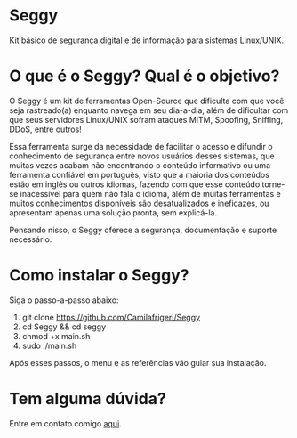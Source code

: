 # Seggy
Kit básico de segurança digital e de informação para sistemas Linux/UNIX.

# O que é o Seggy? Qual é o objetivo?
O Seggy é um kit de ferramentas Open-Source que dificulta com que você seja rastreado(a) enquanto navega em seu dia-a-dia, além de dificultar com que seus servidores Linux/UNIX sofram ataques MITM, Spoofing, Sniffing, DDoS, entre outros!

Essa ferramenta surge da necessidade de facilitar o acesso e difundir o conhecimento de segurança entre novos usuários desses sistemas, que muitas vezes acabam não encontrando o conteúdo informativo ou uma ferramenta confiável em português, visto que a maioria dos conteúdos estão em inglês ou outros idiomas, fazendo com que esse conteúdo torne-se 
inacessível para quem não fala o idioma, além de muitas ferramentas e muitos conhecimentos disponíveis são desatualizados e ineficazes, ou apresentam apenas uma solução pronta, sem explicá-la.

Pensando nisso, o Seggy oferece a segurança, documentação e suporte necessário.

# Como instalar o Seggy?
Siga o passo-a-passo abaixo:

1. git clone https://github.com/Camilafrigeri/Seggy
2. cd Seggy && cd seggy
3. chmod +x main.sh
4. sudo ./main.sh

Após esses passos, o menu e as referências vão guiar sua instalação.

# Tem alguma dúvida?
Entre em contato comigo [aqui](https://camilafrigeri.web.app).
